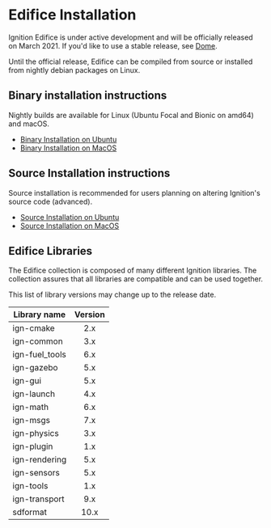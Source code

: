 # Edifice Installation

Ignition Edifice is under active development and will be officially released on
March 2021. If you'd like to use a stable release, see
[Dome](/docs/dome).

Until the official release, Edifice can be compiled from source or installed
from nightly debian packages on Linux.

## Binary installation instructions

Nightly builds are available for Linux (Ubuntu Focal and Bionic on amd64) and macOS.

 * [Binary Installation on Ubuntu](install_ubuntu)
 * [Binary Installation on MacOS](install_osx)

## Source Installation instructions

Source installation is recommended for users planning on altering Ignition's source code (advanced).

 * [Source Installation on Ubuntu](install_ubuntu_src)
 * [Source Installation on MacOS](install_osx_src)

## Edifice Libraries

The Edifice collection is composed of many different Ignition libraries. The
collection assures that all libraries are compatible and can be used together.

This list of library versions may change up to the release date.

| Library name       | Version       |
| ------------------ |:-------------:|
|   ign-cmake        |       2.x     |
|   ign-common       |       3.x     |
|   ign-fuel_tools   |       6.x     |
|   ign-gazebo       |       5.x     |
|   ign-gui          |       5.x     |
|   ign-launch       |       4.x     |
|   ign-math         |       6.x     |
|   ign-msgs         |       7.x     |
|   ign-physics      |       3.x     |
|   ign-plugin       |       1.x     |
|   ign-rendering    |       5.x     |
|   ign-sensors      |       5.x     |
|   ign-tools        |       1.x     |
|   ign-transport    |       9.x     |
|   sdformat         |      10.x     |
